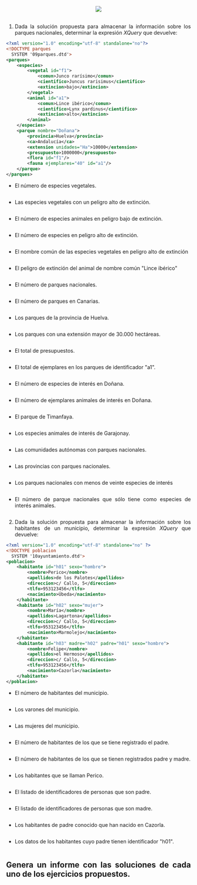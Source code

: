 <div align="justify">


<div align="center">
 	<img src="https://upload.wikimedia.org/wikipedia/commons/9/91/XQuery_and_XPath_Data_Model_type_hierarchy.png">
</div>

</br>

1. Dada la solución propuesta para almacenar la información sobre los parques nacionales, determinar la expresión _XQuery_ que devuelve:

```xml
<?xml version="1.0" encoding="utf-8" standalone="no"?>
<!DOCTYPE parques
  SYSTEM '09parques.dtd'>
<parques>
    <especies>
        <vegetal id="f1">
            <comun>Junco rarísimo</comun>
            <cientifico>Juncus rarisimus</cientifico>
            <extincion>bajo</extincion>
        </vegetal>
        <animal id="a1">
            <comun>Lince ibérico</comun>
            <cientifico>Lynx pardinus</cientifico>
            <extincion>alto</extincion>
        </animal>
    </especies>
    <parque nombre="Doñana">
        <provincia>Huelva</provincia>
        <ca>Andalucía</ca>
        <extension unidades="Ha">10000</extension>
        <presupuesto>1000000</presupuesto>
        <flora id="f1"/>
        <fauna ejemplares="40" id="a1"/>
    </parque>
</parques>  
```

- El número de especies vegetales.

```

```

- Las especies vegetales con un peligro alto de extinción.

```

```

- El número de especies animales en peligro bajo de extinción.

```

```

- El número de especies en peligro alto de extinción.

```

```

- El nombre común de las especies vegetales en peligro alto de extinción

```

```

- El peligro de extinción del animal de nombre común "Lince ibérico"

```

```

- El número de parques nacionales.

```

```

- El número de parques en Canarias.

```

```

- Los parques de la provincia de Huelva.

```

```

- Los parques con una extensión mayor de 30.000 hectáreas.

```

```

- El total de presupuestos.

```

```

- El total de ejemplares en los parques de identificador "a1".

```

```

- El número de especies de interés en Doñana.

```

```

- El número de ejemplares animales de interés en Doñana.

```

```

- El parque de Timanfaya.

```

```

- Los especies animales de interés de Garajonay.

```

```

- Las comunidades autónomas con parques nacionales.

```

```

- Las provincias con parques nacionales.

```

```

- Los parques nacionales con menos de veinte especies de interés

```

```

- El número de parque nacionales que sólo tiene como especies de interés animales.

```

```

2. Dada la solución propuesta para almacenar la información sobre los habitantes de un municipio, determinar la expresión _XQuery_ que devuelve:

```xml
<?xml version="1.0" encoding="utf-8" standalone="no" ?>
<!DOCTYPE poblacion
  SYSTEM '10ayuntamiento.dtd'>
<poblacion>
    <habitante id="h01" sexo="hombre">
        <nombre>Perico</nombre>
        <apellidos>de los Palotes</apellidos>
        <direccion>c/ Callo, 5</direccion>
        <tlfo>953123456</tlfo>
        <nacimiento>Úbeda</nacimiento>
    </habitante>
    <habitante id="h02" sexo="mujer">
        <nombre>María</nombre>
        <apellidos>Lagartona</apellidos>
        <direccion>c/ Callo, 5</direccion>
        <tlfo>953123456</tlfo>
        <nacimiento>Marmolejo</nacimiento>
    </habitante>
    <habitante id="h03" madre="h02" padre="h01" sexo="hombre">
        <nombre>Felipe</nombre>
        <apellidos>el Hermoso</apellidos>
        <direccion>c/ Callo, 5</direccion>
        <tlfo>953123456</tlfo>
        <nacimiento>Cazorla</nacimiento>
    </habitante>
</poblacion>
```

- El número de habitantes del municipio.

```

```

- Los varones del municipio.

```

```

- Las mujeres del municipio.

```

```

- El número de habitantes de los que se tiene registrado el padre.

```

```

- El número de habitantes de los que se tienen registrados padre y madre.

```

```

- Los habitantes que se llaman Perico.

```

```

- El listado de identificadores de personas que son padre.

```

```

- El listado de identificadores de personas que son madre.

```

```

- Los habitantes de padre conocido que han nacido en Cazorla.

```

```

- Los datos de los habitantes cuyo padre tienen identificador "h01".

```

```


## Genera un informe con las soluciones de cada uno de los ejercicios propuestos.

</div>
